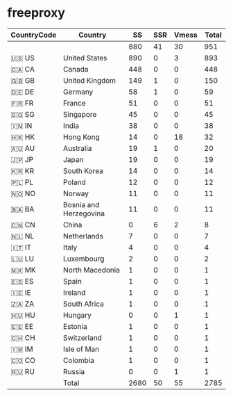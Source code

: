 # freeproxy

|CountryCode|Country|SS|SSR|Vmess|Total|
|  ----  | ----  |  ----  | ----  |  ----  | ----  |
| ||880|41|30|951|
|🇺🇸 US|United States|890|0|3|893|
|🇨🇦 CA|Canada|448|0|0|448|
|🇬🇧 GB|United Kingdom|149|1|0|150|
|🇩🇪 DE|Germany|58|1|0|59|
|🇫🇷 FR|France|51|0|0|51|
|🇸🇬 SG|Singapore|45|0|0|45|
|🇮🇳 IN|India|38|0|0|38|
|🇭🇰 HK|Hong Kong|14|0|18|32|
|🇦🇺 AU|Australia|19|1|0|20|
|🇯🇵 JP|Japan|19|0|0|19|
|🇰🇷 KR|South Korea|14|0|0|14|
|🇵🇱 PL|Poland|12|0|0|12|
|🇳🇴 NO|Norway|11|0|0|11|
|🇧🇦 BA|Bosnia and Herzegovina|11|0|0|11|
|🇨🇳 CN|China|0|6|2|8|
|🇳🇱 NL|Netherlands|7|0|0|7|
|🇮🇹 IT|Italy|4|0|0|4|
|🇱🇺 LU|Luxembourg|2|0|0|2|
|🇲🇰 MK|North Macedonia|1|0|0|1|
|🇪🇸 ES|Spain|1|0|0|1|
|🇮🇪 IE|Ireland|1|0|0|1|
|🇿🇦 ZA|South Africa|1|0|0|1|
|🇭🇺 HU|Hungary|0|0|1|1|
|🇪🇪 EE|Estonia|1|0|0|1|
|🇨🇭 CH|Switzerland|1|0|0|1|
|🇮🇲 IM|Isle of Man|1|0|0|1|
|🇨🇴 CO|Colombia|1|0|0|1|
|🇷🇺 RU|Russia|0|0|1|1|
||Total|2680|50|55|2785|
